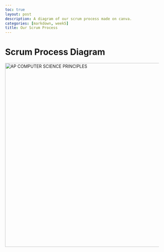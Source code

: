 ```yaml
---
toc: true
layout: post
description: A diagram of our scrum process made on canva. 
categories: [markdown, week5]
title: Our Scrum Process 
--- 
```


# Scrum Process Diagram 
<img src="{{site.baseurl}}/images/happy.png" alt="AP COMPUTER SCIENCE PRINCIPLES" width="1000" height="600">